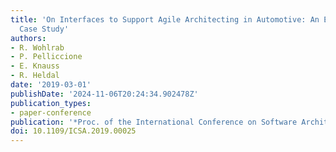 ```yaml
---
title: 'On Interfaces to Support Agile Architecting in Automotive: An Exploratory
  Case Study'
authors:
- R. Wohlrab
- P. Pelliccione
- E. Knauss
- R. Heldal
date: '2019-03-01'
publishDate: '2024-11-06T20:24:34.902478Z'
publication_types:
- paper-conference
publication: '*Proc. of the International Conference on Software Architecture (ICSA)*'
doi: 10.1109/ICSA.2019.00025
---
```

